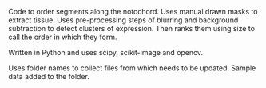 Code to order segments along the notochord. Uses manual drawn masks to extract tissue.
Uses pre-processing steps of blurring and background subtraction to detect clusters of expression. 
Then ranks them using size to call the order in which they form. 

Written in Python and uses scipy, scikit-image and opencv.

Uses folder names to collect files from which needs to be updated. Sample data added to the folder.
